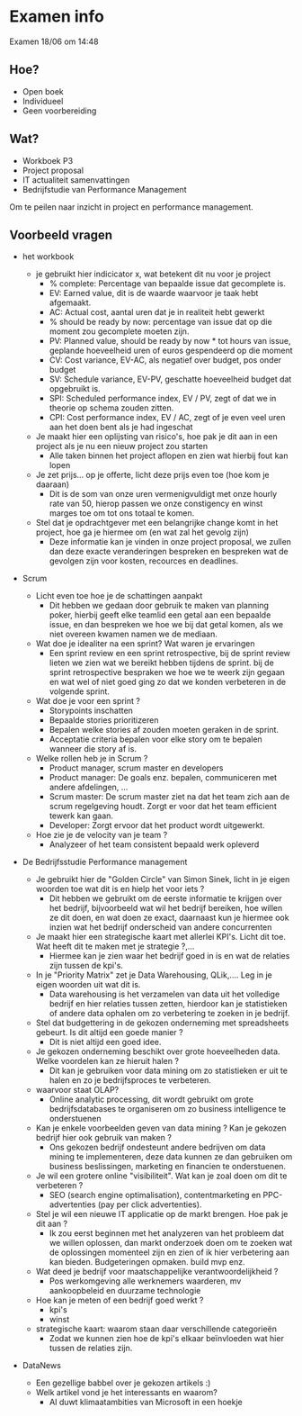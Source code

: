 # Examen info

Examen 18/06 om 14:48

## Hoe?

- Open boek
- Individueel
- Geen voorbereiding

## Wat?

- Workboek P3
- Project proposal
- IT actualiteit samenvattingen
- Bedrijfstudie van Performance Management

Om te peilen naar inzicht in project en performance management.

## Voorbeeld vragen

- het workbook
  - je gebruikt hier indicicator x, wat betekent dit nu voor je project
    - % complete: Percentage van bepaalde issue dat gecomplete is.
    - EV: Earned value, dit is de waarde waarvoor je taak hebt afgemaakt.
    - AC: Actual cost, aantal uren dat je in realiteit hebt gewerkt
    - % should be ready by now: percentage van issue dat op die moment zou gecomplete moeten zijn.
    - PV: Planned value, should be ready by now * tot hours van issue, geplande hoeveelheid uren of euros gespendeerd op die moment
    - CV: Cost variance, EV-AC, als negatief over budget, pos onder budget
    - SV: Schedule variance, EV-PV, geschatte hoeveelheid budget dat opgebruikt is.
    - SPI: Scheduled performance index, EV / PV, zegt of dat we in theorie op schema zouden zitten.
    - CPI: Cost performance index, EV / AC, zegt of je even veel uren aan het doen bent als je had ingeschat
  - Je maakt hier een oplijsting van risico's, hoe pak je dit aan in een project als je nu een nieuw project zou starten
    - Alle taken binnen het project aflopen en zien wat hierbij fout kan lopen
  - Je zet prijs... op je offerte, licht deze prijs even toe (hoe kom je daaraan)
    - Dit is de som van onze uren vermenigvuldigt met onze hourly rate van 50, hierop passen we onze constigency en winst marges toe om tot ons totaal te komen.
  - Stel dat je opdrachtgever met een belangrijke change komt in het project, hoe ga je hiermee om (en wat zal het gevolg zijn)
    - Deze informatie kan je vinden in onze project proposal, we zullen dan deze exacte veranderingen bespreken en bespreken wat de gevolgen zijn voor kosten, recources en deadlines.

- Scrum
  - Licht even toe hoe je de schattingen aanpakt
    - Dit hebben we gedaan door gebruik te maken van planning poker, hierbij geeft elke teamlid een getal aan een bepaalde issue, en dan bespreken we hoe we bij dat getal komen, als we niet overeen kwamen namen we de mediaan.
  - Wat doe je idealiter na een sprint? Wat waren je ervaringen
    - Een sprint review en een sprint retrospective, bij de sprint review lieten we zien wat we bereikt hebben tijdens de sprint. bij de sprint retrospective bespraken we hoe we te weerk zijn gegaan en wat wel of niet goed ging zo dat we konden verbeteren in de volgende sprint.
  - Wat doe je voor een sprint ?
    - Storypoints inschatten
    - Bepaalde stories prioritizeren
    - Bepalen welke stories af zouden moeten geraken in de sprint.
    - Acceptatie criteria bepalen voor elke story om te bepalen wanneer die story af is.
  - Welke rollen heb je in Scrum ?
    - Product manager, scrum master en developers
    - Product manager: De goals enz. bepalen, communiceren met andere afdelingen, ...
    - Scrum master: De scrum master ziet na dat het team zich aan de scrum regelgeving houdt. Zorgt er voor dat het team efficient tewerk kan gaan.
    - Developer: Zorgt ervoor dat het product wordt uitgewerkt.
  - Hoe zie je de velocity van je team ?
    - Analyzeer of het team consistent bepaald werk opleverd

- De Bedrijfsstudie Performance management
  - Je gebruikt hier de "Golden Circle" van Simon Sinek, licht in je eigen woorden toe wat dit is en hielp het voor iets ?
    - Dit hebben we gebruikt om de eerste informatie te krijgen over het bedrijf, bijvoorbeeld wat wil het bedrijf bereiken, hoe willen ze dit doen, en wat doen ze exact, daarnaast kun je hiermee ook inzien wat het bedrijf onderscheid van andere concurrenten
  - Je maakt hier een strategische kaart met allerlei KPI's. Licht dit toe. Wat heeft dit te maken met je strategie ?,... 
    - Hiermee kan je zien waar het bedrijf goed in is en wat de relaties zijn tussen de kpi's.
  - In je "Priority Matrix" zet je Data Warehousing, QLik,.... Leg in je eigen woorden uit wat dit is.
    - Data warehousing is het verzamelen van data uit het volledige bedrijf en hier relaties tussen zetten, hierdoor kan je statistieken of andere data ophalen om zo verbetering te zoeken in je bedrijf.
  - Stel dat budgettering in de gekozen onderneming met spreadsheets gebeurt. Is dit altijd een goede manier ?
    - Dit is niet altijd een goed idee.
  - Je gekozen onderneming beschikt over grote hoeveelheden data. Welke voordelen kan ze hieruit halen ?
    - Dit kan je gebruiken voor data mining om zo statistieken er uit te halen en zo je bedrijfsproces te verbeteren.
  - waarvoor staat OLAP?
    - Online analytic processing, dit wordt gebruikt om grote bedrijfsdatabases te organiseren om zo business intelligence te onderstuenen
  - Kan je enkele voorbeelden geven van data mining ? Kan je gekozen bedrijf hier ook gebruik van maken ?
    - Ons gekozen bedrijf ondesteunt andere bedrijven om data mining te implementeren, deze data kunnen ze dan gebruiken om business beslissingen, marketing en financien te onderstuenen.
  - Je wil een grotere online "visibiliteit". Wat kan je zoal doen om dit te verbeteren ?
    - SEO (search engine optimalisation), contentmarketing en PPC-advertenties (pay per click advertenties). 
  - Stel je wil een nieuwe IT applicatie op de markt brengen. Hoe pak je dit aan ?
    - Ik zou eerst beginnen met het analyzeren van het probleem dat we willen oplossen, dan markt onderzoek doen om te zoeken wat de oplossingen momenteel zijn en zien of ik hier verbetering aan kan bieden. Budgeteringen opmaken. build mvp enz.
  - Wat deed je bedrijf voor maatschappelijke verantwoordelijkheid ?
    - Pos werkomgeving alle werknemers waarderen, mv aankoopbeleid en duurzame technologie
  - Hoe kan je meten of een bedrijf goed werkt ?
    - kpi's
    - winst
  - strategische kaart: waarom staan daar verschillende categorieën
    - Zodat we kunnen zien hoe de kpi's elkaar beïnvloeden wat hier tussen de relaties zijn.

- DataNews
  - Een gezellige babbel over je gekozen artikels :)
  - Welk artikel vond je het interessants en waarom?
    - AI duwt klimaatambities van Microsoft in een hoekje

